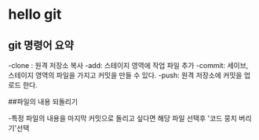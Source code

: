 # hello git

## git 명령어 요약

-clone : 원격 저장소 복사
-add: 스테이지 영역에 작업 파일 추가
-commit: 세이브, 스테이지 영역의 파일을 가지고 커밋을 만들 수 있다.
-push: 원격 저장소에 커밋을 업로드 한다.

##파일의 내용 되돌리기

-특정 파일의 내용을 마지막 커밋으로 돌리고 싶다면 해당 파일 선택후 '코드 뭉치 버리기'선택
